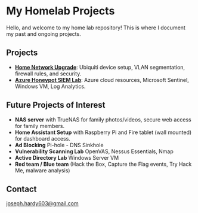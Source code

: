 # My Homelab Projects

Hello, and welcome to my home lab repository! This is where I document my past and ongoing projects.

## Projects
- **[Home Network Upgrade](Home_Network_Upgrade/)**: Ubiquiti device setup, VLAN segmentation, firewall rules, and security.
- **[Azure Honeypot SIEM Lab](Azure_SIEM_Honeypot_Lab/)**: Azure cloud resources, Microsoft Sentinel, Windows VM, Log Analytics.

## Future Projects of Interest
- **NAS server** with TrueNAS for family photos/videos, secure web access for family members.
- **Home Assistant Setup** with Raspberry Pi and Fire tablet (wall mounted) for dashboard access.
- **Ad Blocking** Pi-hole - DNS Sinkhole
- **Vulnerability Scanning Lab** OpenVAS, Nessus Essentials, Nmap
- **Active Directory Lab** Windows Server VM
- **Red team / Blue team** (Hack the Box, Capture the Flag events, Try Hack Me, malware analysis)

## Contact
joseph.hardy603@gmail.com
